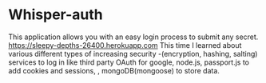 # Whisper-auth
This application allows you with an easy login process to submit any secret.  https://sleepy-depths-26400.herokuapp.com  This time I learned about various different types of increasing security -(encryption, hashing, salting) services to log in like third party OAuth for google, node.js, passport.js to add cookies and sessions, , mongoDB(mongoose) to store data.
